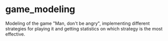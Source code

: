 # game_modeling
Modeling of the game "Man, don't be angry", implementing different strategies for playing it and getting statistics on which strategy is the most effective.
